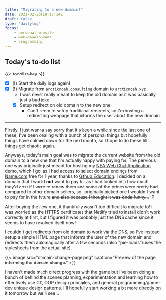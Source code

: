 ```yaml
---
title: "Migrating to a new domain!"
date: 2021-02-25T18:17:14Z
draft: false
type: "dailylog"
focus: 
    - personal-website
    - web-development
    - programming
---
```


## Today's to-do list

{{< todolist-key >}}

- [x] (**!**) Start the daily logs again!
- [x] (**!**) Migrate from `arcticnoah.consulting` domain to `arcticnoah.xyz`
  - I was never really meant to keep the old domain as it was basically just a bad joke
  - [x] Setup redirect on old domain to the new one
    - Can't seem to setup traditional redirects, so I'm hosting a redirecting webpage that informs the user about the new domain

----

Firstly, I just wanna say sorry that it's been a while since the last one of these, I've been dealing with a bunch of personal things but hopefully things have calmed down for the next month, so I hope to do these till things get chaotic again.

Anyways, today's main goal was to migrate the current website from the old domain to a new one that I'm actually happy with paying for. The pervious one was originally just meant for hosting my [NEA Web Chat Application](portfolio/2020-04-nea-web-chat-app/) demo, which I got as I had access to select domain endings from [Name.com](https://name.com) free for 1 year, thanks to [Github Education](https://education.github.com/). I decided on a domain that I would **not** want to pay for as I had looked into how much they'd cost if I were to renew them and some of the prices were pretty bad compared to other domain sellers, so I originally picked one I wouldn't want to pay for in the future ~~and also because I thought it was kinda funny...~~ :P

After buying the new one, it thankfully wasn't too difficult to migrate to! I was worried as the HTTPS certificates that Netlify tried to install didn't work correctly at first, but I figured it was probably just the DNS cache since it seems to have resolved itself now!

I couldn't get redirects from old domain to work via the DNS, so I've instead setup a simple HTML page that informs the user of the new domain and redirects them automagically after a few seconds (also "pre-loads"/uses the stylesheets from the actual site).

{{< image src="domain-change-page.png" caption="Preview of the page informing the domain change." >}}

I haven't made much direct progress with the game but I've been doing a bunch of behind the scenes planning, experimentation and learning how to effectively use C#, OOP design principles, and general programming/game-dev unique design patterns. I'll hopefully start working a bit more directly on it tomorrow but we'll see...
